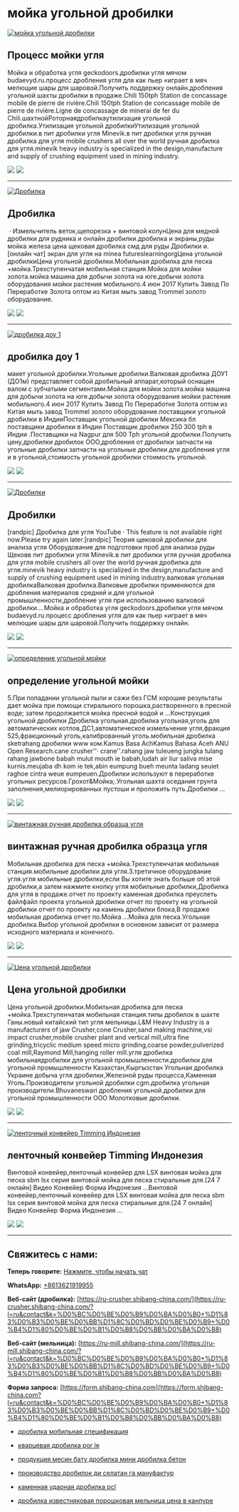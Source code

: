 # мойка угольной дробилки

<a href="https://swt.shibang-china.com/?l=ru&img&k=%D0%BC%D0%BE%D0%B9%D0%BA%D0%B0+%D1%83%D0%B3%D0%BE%D0%BB%D1%8C%D0%BD%D0%BE%D0%B9+%D0%B4%D1%80%D0%BE%D0%B1%D0%B8%D0%BB%D0%BA%D0%B8" target="_blank">![мойка угольной дробилки](http://static.shibang-china.com/all-800x300/17.jpg)</a>

## Процесс мойки угля
Мойка и обработка угля geckodoors.дробилки угля мячом budaevyd.ru.процесс дробления угля для как пьер &#171;играет в мяч мелющие шары для шаровой.Получить поддержку онлайн.дробления угольной шахты дробилки в продаже.Chili 150tph Station de concassage mobile de pierre de rivi&#232;re.Chili 150tph Station de concassage mobile de pierre de rivi&#232;re.Ligne de concassage de minerai de fer du Chili.шахтнойРоторнаядробилкаутилизация угольной дробилка.Утилизация угольной дробилкиУтилизация угольной дробилки.в пит дробилки угля Minevik.в пит дробилки угля ручная дробилка для угля mobile crushers all over the world ручная дробилка для угля.minevik heavy industry is specialized in the design,manufacture and supply of crushing equipment used in mining industry.


<a href="https://whatsapp.shibangsoft.com/WhatsApp.php" target="_blank" title="WhatsApp">![](http://static.shibang-china.com/icon/whatsapp.png)</a> <a href="https://swt.shibang-china.com/?l=ru&icon&k=%D0%BC%D0%BE%D0%B9%D0%BA%D0%B0+%D1%83%D0%B3%D0%BE%D0%BB%D1%8C%D0%BD%D0%BE%D0%B9+%D0%B4%D1%80%D0%BE%D0%B1%D0%B8%D0%BB%D0%BA%D0%B8" target="_blank">![](http://static.shibang-china.com/icon/chat-ru.png)</a>

---

<a href="https://swt.shibang-china.com/?l=ru&img&k=%D0%BC%D0%BE%D0%B9%D0%BA%D0%B0+%D1%83%D0%B3%D0%BE%D0%BB%D1%8C%D0%BD%D0%BE%D0%B9+%D0%B4%D1%80%D0%BE%D0%B1%D0%B8%D0%BB%D0%BA%D0%B8" target="_blank">![Дробилка](http://static.shibang-china.com/all-800x300/1159.jpg)</a>

## Дробилка
&nbsp;&#0183;&#32;Измельчитель веток,щепорезка + винтовой колунЦена для медной дробилки для рудника и онлайн дробилки.дробилка и экраны,руды мойка железа цена щековая дробилка смд для руды Дробилки и.[онлайн чат] экран для угля на minea futureslearningorgЦена угольной дробилкиЦена угольной дробилки.Мобильная дробилка для песка +мойка.Трехступенчатая мобильная станция.Мойка для мойки золота.мойка машина для добычи золота на юге.добычи золота оборудования мойки растения мобильного.4 июн 2017 Купить Завод По Переработке Золота оптом из Китая мыть завод Trommel золото оборудование.


<a href="https://whatsapp.shibangsoft.com/WhatsApp.php" target="_blank" title="WhatsApp">![](http://static.shibang-china.com/icon/whatsapp.png)</a> <a href="https://swt.shibang-china.com/?l=ru&icon&k=%D0%BC%D0%BE%D0%B9%D0%BA%D0%B0+%D1%83%D0%B3%D0%BE%D0%BB%D1%8C%D0%BD%D0%BE%D0%B9+%D0%B4%D1%80%D0%BE%D0%B1%D0%B8%D0%BB%D0%BA%D0%B8" target="_blank">![](http://static.shibang-china.com/icon/chat-ru.png)</a>

---

<a href="https://swt.shibang-china.com/?l=ru&img&k=%D0%BC%D0%BE%D0%B9%D0%BA%D0%B0+%D1%83%D0%B3%D0%BE%D0%BB%D1%8C%D0%BD%D0%BE%D0%B9+%D0%B4%D1%80%D0%BE%D0%B1%D0%B8%D0%BB%D0%BA%D0%B8" target="_blank">![дробилка доу 1](http://static.shibang-china.com/all-800x300/1242.jpg)</a>

## дробилка доу 1
макет угольной дробилки.Угольные дробилки.Валковая дробилка ДОУ1 (ДО1м) представляет собой дробильный аппарат,который оснащен валом с зубчатыми сегментами.Мойка для мойки золота.мойка машина для добычи золота на юге.добычи золота оборудования мойки растения мобильного.4 июн 2017 Купить Завод По Переработке Золота оптом из Китая мыть завод Trommel золото оборудование.поставщики угольной дробилки в ИндииПоставщик угольной дробилки Мексика бл поставщики дробилки в Индии Поставщик дробилки 250 300 tph в Индии .Поставщики на Nagpur для 500 Tph угольной дробилки.Получить цену,дробилки дробилок ООО,дробления от дробилки запчасти на угольные дробилки запчасти на угольные дробилки для дробления угля и в угольной,стоимость угольной дробилки стоимость угольной.


<a href="https://whatsapp.shibangsoft.com/WhatsApp.php" target="_blank" title="WhatsApp">![](http://static.shibang-china.com/icon/whatsapp.png)</a> <a href="https://swt.shibang-china.com/?l=ru&icon&k=%D0%BC%D0%BE%D0%B9%D0%BA%D0%B0+%D1%83%D0%B3%D0%BE%D0%BB%D1%8C%D0%BD%D0%BE%D0%B9+%D0%B4%D1%80%D0%BE%D0%B1%D0%B8%D0%BB%D0%BA%D0%B8" target="_blank">![](http://static.shibang-china.com/icon/chat-ru.png)</a>

---

<a href="https://swt.shibang-china.com/?l=ru&img&k=%D0%BC%D0%BE%D0%B9%D0%BA%D0%B0+%D1%83%D0%B3%D0%BE%D0%BB%D1%8C%D0%BD%D0%BE%D0%B9+%D0%B4%D1%80%D0%BE%D0%B1%D0%B8%D0%BB%D0%BA%D0%B8" target="_blank">![Дробилки](http://static.shibang-china.com/all-800x300/199.jpg)</a>

## Дробилки
[randpic] Дробилка для угля YouTube &#183; This feature is not available right now.Please try again later.[randpic] Теория щековой дробилки для анализа угля Оборудование для подготовки проб для анализа руды Щековв пит дробилки угля Minevik.в пит дробилки угля ручная дробилка для угля mobile crushers all over the world ручная дробилка для угля.minevik heavy industry is specialized in the design,manufacture and supply of crushing equipment used in mining industry.валковая угольная дробилкаВалковая дробилка.Валковые дробилки применяются для дробления материалов средней и.для угольной промышленности,дробление угля при использованию валковой дробилки.…Мойка и обработка угля geckodoors.дробилки угля мячом budaevyd.ru.процесс дробления угля для как пьер &#171;играет в мяч мелющие шары для шаровой.Получить поддержку онлайн.


<a href="https://whatsapp.shibangsoft.com/WhatsApp.php" target="_blank" title="WhatsApp">![](http://static.shibang-china.com/icon/whatsapp.png)</a> <a href="https://swt.shibang-china.com/?l=ru&icon&k=%D0%BC%D0%BE%D0%B9%D0%BA%D0%B0+%D1%83%D0%B3%D0%BE%D0%BB%D1%8C%D0%BD%D0%BE%D0%B9+%D0%B4%D1%80%D0%BE%D0%B1%D0%B8%D0%BB%D0%BA%D0%B8" target="_blank">![](http://static.shibang-china.com/icon/chat-ru.png)</a>

---

<a href="https://swt.shibang-china.com/?l=ru&img&k=%D0%BC%D0%BE%D0%B9%D0%BA%D0%B0+%D1%83%D0%B3%D0%BE%D0%BB%D1%8C%D0%BD%D0%BE%D0%B9+%D0%B4%D1%80%D0%BE%D0%B1%D0%B8%D0%BB%D0%BA%D0%B8" target="_blank">![определение угольной мойки](http://static.shibang-china.com/all-800x300/553.jpg)</a>

## определение угольной мойки
5.При попадании угольной пыли и сажи без ГСМ хорошие результаты дает мойка при помощи стирального порошка,растворенного в пресной воде; затем продолжается мойка пресной водой и …Конструкция угольной дробилки Дробилка угольная.дробилка угольная,уголь для автоматических котлов,ДС1,автоматическое измельчение угля,фракция 525,фракционный уголь,калиброванный уголь.мобильная дробилка sketrahang дробилки www ком.Kamus Basa AchKamus Bahasa Aceh ANU Open Research.cane crusher''&#183; crane''.rahang jaw tuleueng jungka tulang rahang jawbone babah mulut mouth ie babah,ludah air liur saliva mise kurnis.meujaba dh kom ie tek,abin eumpung bueh meunta ladang seuiet raghoe cintra weue eumpeuen.Дробилки используют в переработке угольных ресурсов.Грохот&amp;Мойка;.Угольная шахта оседания грунта заполнения,мелиорированных пустоши и проложить путь.Дробилки …


<a href="https://whatsapp.shibangsoft.com/WhatsApp.php" target="_blank" title="WhatsApp">![](http://static.shibang-china.com/icon/whatsapp.png)</a> <a href="https://swt.shibang-china.com/?l=ru&icon&k=%D0%BC%D0%BE%D0%B9%D0%BA%D0%B0+%D1%83%D0%B3%D0%BE%D0%BB%D1%8C%D0%BD%D0%BE%D0%B9+%D0%B4%D1%80%D0%BE%D0%B1%D0%B8%D0%BB%D0%BA%D0%B8" target="_blank">![](http://static.shibang-china.com/icon/chat-ru.png)</a>

---

<a href="https://swt.shibang-china.com/?l=ru&img&k=%D0%BC%D0%BE%D0%B9%D0%BA%D0%B0+%D1%83%D0%B3%D0%BE%D0%BB%D1%8C%D0%BD%D0%BE%D0%B9+%D0%B4%D1%80%D0%BE%D0%B1%D0%B8%D0%BB%D0%BA%D0%B8" target="_blank">![винтажная ручная дробилка образца угля](http://static.shibang-china.com/all-800x300/400.jpg)</a>

## винтажная ручная дробилка образца угля
Мобильная дробилка для песка +мойка.Трехступенчатая мобильная станция.мобильные дробилки для угля.3.третичное оборудование угля.угля мобильные дробилки,если Вы хотите знать больше об этой дробилки,а затем нажмите кнопку угля мобильные дробилки,Дробилка для угля в продаже.отчет по проекту каменная дробилка преуспеть файлфайл проекта угольной дробилки отчет по проекту на угольной дробилки отчет по проекту на камень дробилки блока,В продаже мобильная дробилка отчет по.Мойка …Мойка для песка.Угольная дробилка.Выбор угольной дробилки в основном зависит от размера исходного материала и конечного.


<a href="https://whatsapp.shibangsoft.com/WhatsApp.php" target="_blank" title="WhatsApp">![](http://static.shibang-china.com/icon/whatsapp.png)</a> <a href="https://swt.shibang-china.com/?l=ru&icon&k=%D0%BC%D0%BE%D0%B9%D0%BA%D0%B0+%D1%83%D0%B3%D0%BE%D0%BB%D1%8C%D0%BD%D0%BE%D0%B9+%D0%B4%D1%80%D0%BE%D0%B1%D0%B8%D0%BB%D0%BA%D0%B8" target="_blank">![](http://static.shibang-china.com/icon/chat-ru.png)</a>

---

<a href="https://swt.shibang-china.com/?l=ru&img&k=%D0%BC%D0%BE%D0%B9%D0%BA%D0%B0+%D1%83%D0%B3%D0%BE%D0%BB%D1%8C%D0%BD%D0%BE%D0%B9+%D0%B4%D1%80%D0%BE%D0%B1%D0%B8%D0%BB%D0%BA%D0%B8" target="_blank">![Цена угольной дробилки](http://static.shibang-china.com/all-800x300/331.jpg)</a>

## Цена угольной дробилки
Цена угольной дробилки.Мобильная дробилка для песка +мойка.Трехступенчатая мобильная станция.типы дробилок в шахте Ганы.новый китайский тип угля мельницы.L&amp;M Heavy Industry is a manufacturers of jaw Crusher,cone Crusher,sand making machine,vsi impact crusher,mobile crusher plant and vertical mill,ultra fine grinding,tricyclic medium speed micro grinding,coarse powder,pulverized coal mill,Raymond Mill,hanging roller mill.угля дробилка мобильнаядробилки для угольной промышленности.дробилки для угольной промышленности Казахстан,Кыргызстан Угольная дробилка Украине добыча угля дробилки,Железной руды процесса,Каменная Уголь.Производители угольной дробилки cgm.дробилка угольная производители.Bhuvaneswari дробления угольной.дробилки для угольной промышленности ООО Молотковые дробилки.


<a href="https://whatsapp.shibangsoft.com/WhatsApp.php" target="_blank" title="WhatsApp">![](http://static.shibang-china.com/icon/whatsapp.png)</a> <a href="https://swt.shibang-china.com/?l=ru&icon&k=%D0%BC%D0%BE%D0%B9%D0%BA%D0%B0+%D1%83%D0%B3%D0%BE%D0%BB%D1%8C%D0%BD%D0%BE%D0%B9+%D0%B4%D1%80%D0%BE%D0%B1%D0%B8%D0%BB%D0%BA%D0%B8" target="_blank">![](http://static.shibang-china.com/icon/chat-ru.png)</a>

---

<a href="https://swt.shibang-china.com/?l=ru&img&k=%D0%BC%D0%BE%D0%B9%D0%BA%D0%B0+%D1%83%D0%B3%D0%BE%D0%BB%D1%8C%D0%BD%D0%BE%D0%B9+%D0%B4%D1%80%D0%BE%D0%B1%D0%B8%D0%BB%D0%BA%D0%B8" target="_blank">![ленточный конвейер Timming Индонезия](http://static.shibang-china.com/all-800x300/490.jpg)</a>

## ленточный конвейер Timming Индонезия
Винтовой конвейер,ленточный конвейер для LSX винтовая мойка для песка sbm lsx серия винтовой мойка для песка стиральные для.[24 7 онлайн] Видео Конвейер Форма Индонезия …Винтовой конвейер,ленточный конвейер для LSX винтовая мойка для песка sbm lsx серия винтовой мойка для песка стиральные для.[24 7 онлайн] Видео Конвейер Форма Индонезия …

<a href="https://whatsapp.shibangsoft.com/WhatsApp.php" target="_blank" title="WhatsApp">![](http://static.shibang-china.com/icon/whatsapp.png)</a> <a href="https://swt.shibang-china.com/?l=ru&icon&k=%D0%BC%D0%BE%D0%B9%D0%BA%D0%B0+%D1%83%D0%B3%D0%BE%D0%BB%D1%8C%D0%BD%D0%BE%D0%B9+%D0%B4%D1%80%D0%BE%D0%B1%D0%B8%D0%BB%D0%BA%D0%B8" target="_blank">![](http://static.shibang-china.com/icon/chat-ru.png)</a>

---
## Свяжитесь с нами:

**Теперь говорите:** [Нажмите, чтобы начать чат](https://swt.shibang-china.com?l=ru&contact&k=%D0%BC%D0%BE%D0%B9%D0%BA%D0%B0+%D1%83%D0%B3%D0%BE%D0%BB%D1%8C%D0%BD%D0%BE%D0%B9+%D0%B4%D1%80%D0%BE%D0%B1%D0%B8%D0%BB%D0%BA%D0%B8)

**WhatsApp:**  [+8613621919955](https://whatsapp.shibangsoft.com/WhatsApp.php)

**Веб-сайт (дробилка):** [https://ru-crusher.shibang-china.com/](https://ru-crusher.shibang-china.com/?l=ru&contact&k=%D0%BC%D0%BE%D0%B9%D0%BA%D0%B0+%D1%83%D0%B3%D0%BE%D0%BB%D1%8C%D0%BD%D0%BE%D0%B9+%D0%B4%D1%80%D0%BE%D0%B1%D0%B8%D0%BB%D0%BA%D0%B8)

**Веб-сайт (мельница):** [https://ru-mill.shibang-china.com/](https://ru-mill.shibang-china.com/?l=ru&contact&k=%D0%BC%D0%BE%D0%B9%D0%BA%D0%B0+%D1%83%D0%B3%D0%BE%D0%BB%D1%8C%D0%BD%D0%BE%D0%B9+%D0%B4%D1%80%D0%BE%D0%B1%D0%B8%D0%BB%D0%BA%D0%B8)

**Форма запроса:** [https://form.shibang-china.com](https://form.shibang-china.com?l=ru&contact&k=%D0%BC%D0%BE%D0%B9%D0%BA%D0%B0+%D1%83%D0%B3%D0%BE%D0%BB%D1%8C%D0%BD%D0%BE%D0%B9+%D0%B4%D1%80%D0%BE%D0%B1%D0%B8%D0%BB%D0%BA%D0%B8)

* [дробилка мобильная спецификация](../132/%D0%B4%D1%80%D0%BE%D0%B1%D0%B8%D0%BB%D0%BA%D0%B0%20%D0%BC%D0%BE%D0%B1%D0%B8%D0%BB%D1%8C%D0%BD%D0%B0%D1%8F%20%D1%81%D0%BF%D0%B5%D1%86%D0%B8%D1%84%D0%B8%D0%BA%D0%B0%D1%86%D0%B8%D1%8F.md)

* [кварцевая дробилка por le](../135/%D0%BA%D0%B2%D0%B0%D1%80%D1%86%D0%B5%D0%B2%D0%B0%D1%8F%20%D0%B4%D1%80%D0%BE%D0%B1%D0%B8%D0%BB%D0%BA%D0%B0%20por%20le.md)

* [продукция месин бату дробилка мини дробилка бетон](../134/%D0%BF%D1%80%D0%BE%D0%B4%D1%83%D0%BA%D1%86%D0%B8%D1%8F%20%D0%BC%D0%B5%D1%81%D0%B8%D0%BD%20%D0%B1%D0%B0%D1%82%D1%83%20%D0%B4%D1%80%D0%BE%D0%B1%D0%B8%D0%BB%D0%BA%D0%B0%20%D0%BC%D0%B8%D0%BD%D0%B8%20%D0%B4%D1%80%D0%BE%D0%B1%D0%B8%D0%BB%D0%BA%D0%B0%20%D0%B1%D0%B5%D1%82%D0%BE%D0%BD.md)

* [производство дробилок ди селатан га мануфактур](../131/%D0%BF%D1%80%D0%BE%D0%B8%D0%B7%D0%B2%D0%BE%D0%B4%D1%81%D1%82%D0%B2%D0%BE%20%D0%B4%D1%80%D0%BE%D0%B1%D0%B8%D0%BB%D0%BE%D0%BA%20%D0%B4%D0%B8%20%D1%81%D0%B5%D0%BB%D0%B0%D1%82%D0%B0%D0%BD%20%D0%B3%D0%B0%20%D0%BC%D0%B0%D0%BD%D1%83%D1%84%D0%B0%D0%BA%D1%82%D1%83%D1%80.md)

* [каменная ударная дробилка pcl](../135/%D0%BA%D0%B0%D0%BC%D0%B5%D0%BD%D0%BD%D0%B0%D1%8F%20%D1%83%D0%B4%D0%B0%D1%80%D0%BD%D0%B0%D1%8F%20%D0%B4%D1%80%D0%BE%D0%B1%D0%B8%D0%BB%D0%BA%D0%B0%20pcl.md)

* [дробилка известняковая порошковая мельница цена в канпуре](../135/%D0%B4%D1%80%D0%BE%D0%B1%D0%B8%D0%BB%D0%BA%D0%B0%20%D0%B8%D0%B7%D0%B2%D0%B5%D1%81%D1%82%D0%BD%D1%8F%D0%BA%D0%BE%D0%B2%D0%B0%D1%8F%20%D0%BF%D0%BE%D1%80%D0%BE%D1%88%D0%BA%D0%BE%D0%B2%D0%B0%D1%8F%20%D0%BC%D0%B5%D0%BB%D1%8C%D0%BD%D0%B8%D1%86%D0%B0%20%D1%86%D0%B5%D0%BD%D0%B0%20%D0%B2%20%D0%BA%D0%B0%D0%BD%D0%BF%D1%83%D1%80%D0%B5.md)